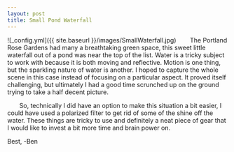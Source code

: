 ```yaml
---
layout: post
title: Small Pond Waterfall
---
```


![_config.yml]({{ site.baseurl }}/images/SmallWaterfall.jpg)
&nbsp;&nbsp;&nbsp;&nbsp;&nbsp;&nbsp; The Portland Rose Gardens had many a breathtaking green space, this sweet little waterfall out of a pond was near the top of the list. Water is a tricky subject to work with because it is both moving and reflective. Motion is one thing, but the sparkling nature of water is another. I hoped to capture the whole scene in this case instead of focusing on a particular aspect. It proved itself challenging, but ultimately I had a good time scrunched up on the ground trying to take a half decent picture. 

&nbsp;&nbsp;&nbsp;&nbsp;&nbsp;&nbsp; So, technically I did have an option to make this situation a bit easier, I could have used a polarized filter to get rid of some of the shine off the water. These things are tricky to use and definitely a neat piece of gear that I would like to invest a bit more time and brain power on. 

Best,
-Ben


